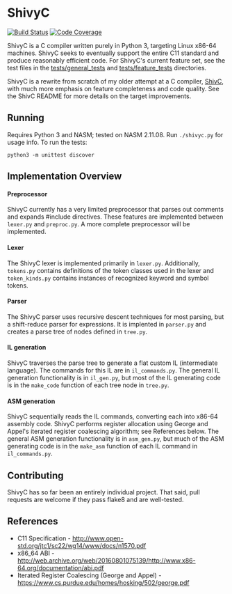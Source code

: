 # ShivyC

[![Build Status](https://travis-ci.org/ShivamSarodia/ShivyC.svg?branch=master)](https://travis-ci.org/ShivamSarodia/ShivyC)
[![Code Coverage](https://codecov.io/gh/ShivamSarodia/ShivyC/branch/master/graph/badge.svg)](https://codecov.io/gh/ShivamSarodia/ShivyC)

ShivyC is a C compiler written purely in Python 3, targeting Linux x86-64 machines. ShivyC seeks to eventually support the entire C11 standard and produce reasonably efficient code. For ShivyC's current feature set, see the test files in the [tests/general_tests](tests/general_tests) and [tests/feature_tests](tests/feature_tests) directories.

ShivyC is a rewrite from scratch of my older attempt at a C compiler, [ShivC](https://github.com/ShivamSarodia/ShivC), with much more emphasis on feature completeness and code quality. See the ShivC README for more details on the target improvements.

## Running
Requires Python 3 and NASM; tested on NASM 2.11.08. Run `./shivyc.py` for usage info. To run the tests:
```
python3 -m unittest discover
```

## Implementation Overview
#### Preprocessor
ShivyC currently has a very limited preprocessor that parses out comments and expands #include directives. These features are implemented between `lexer.py` and `preproc.py`. A more complete preprocessor will be implemented.

#### Lexer
The ShivyC lexer is implemented primarily in `lexer.py`. Additionally, `tokens.py` contains definitions of the token classes used in the lexer and `token_kinds.py` contains instances of recognized keyword and symbol tokens.

#### Parser
The ShivyC parser uses recursive descent techniques for most parsing, but a shift-reduce parser for expressions. It is implented in `parser.py` and creates a parse tree of nodes defined in `tree.py`.

#### IL generation
ShivyC traverses the parse tree to generate a flat custom IL (intermediate language). The commands for this IL are in `il_commands.py`. The general IL generation functionality is in `il_gen.py`, but most of the IL generating code is in the `make_code` function of each tree node in `tree.py`.

#### ASM generation
ShivyC sequentially reads the IL commands, converting each into x86-64 assembly code. ShivyC performs register allocation using George and Appel's iterated register coalescing algorithm; see References below. The general ASM generation functionality is in `asm_gen.py`, but much of the ASM generating code is in the `make_asm` function of each IL command in `il_commands.py`.

## Contributing
ShivyC has so far been an entirely individual project. That said, pull requests are welcome if they pass flake8 and are well-tested.

## References
- C11 Specification - http://www.open-std.org/jtc1/sc22/wg14/www/docs/n1570.pdf
- x86_64 ABI - http://web.archive.org/web/20160801075139/http://www.x86-64.org/documentation/abi.pdf
- Iterated Register Coalescing (George and Appel) - https://www.cs.purdue.edu/homes/hosking/502/george.pdf
